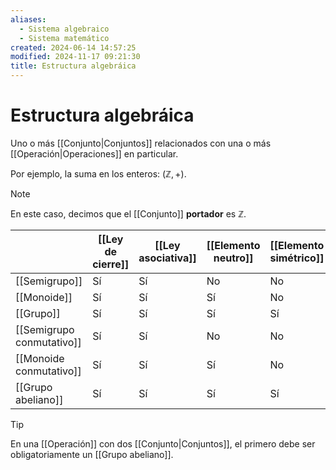 ```yaml
---
aliases:
  - Sistema algebraico
  - Sistema matemático
created: 2024-06-14 14:57:25
modified: 2024-11-17 09:21:30
title: Estructura algebráica
---
```


# Estructura algebráica

Uno o más [[Conjunto|Conjuntos]] relacionados con una o más [[Operación|Operaciones]] en particular.

Por ejemplo, la suma en los enteros: $(\mathbb{Z}, +)$.

> [!note]
> En este caso, decimos que el [[Conjunto]] **portador** es $\mathbb{Z}$.

|                           | [[Ley de cierre]] | [[Ley asociativa]] | [[Elemento neutro]] | [[Elemento simétrico]] | [[Ley conmutativa]] |
| ------------------------- | ----------------- | ------------------ | ------------------- | ---------------------- | ------------------- |
| [[Semigrupo]]             | Sí                | Sí                 | No                  | No                     | No                  |
| [[Monoide]]               | Sí                | Sí                 | Sí                  | No                     | No                  |
| [[Grupo]]                 | Sí                | Sí                 | Sí                  | Sí                     | No                  |
| [[Semigrupo conmutativo]] | Sí                | Sí                 | No                  | No                     | Sí                  |
| [[Monoide conmutativo]]   | Sí                | Sí                 | Sí                  | No                     | Sí                  |
| [[Grupo abeliano]]        | Sí                | Sí                 | Sí                  | Sí                     | Sí                  |

> [!tip]
> En una [[Operación]] con dos [[Conjunto|Conjuntos]], el primero debe ser obligatoriamente un [[Grupo abeliano]].
